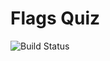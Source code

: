 # Flags Quiz

![Build Status](https://github.com/Ruben9922/flags-quiz/actions/workflows/build-deploy.yml/badge.svg)
